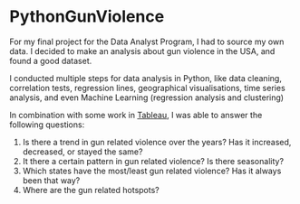 # PythonGunViolence

For my final project for the Data Analyst Program, I had to source my own data. I decided to make an analysis about gun violence in the USA, and found a good dataset.

I conducted multiple steps for data analysis in Python, like data cleaning, correlation tests, regression lines, geographical visualisations, time series analysis,
and even Machine Learning (regression analysis and clustering)

In combination with some work in [Tableau](https://public.tableau.com/app/profile/jennifer.bijma/viz/GunViolence_17128357874150/GunViolence), I was able to answer the following questions:

1. Is there a trend in gun related violence over the years? Has it increased, decreased, or stayed the same?
2. It there a certain pattern in gun related violence? Is there seasonality?
3. Which states have the most/least gun related violence? Has it always been that way?
4. Where are the gun related hotspots?
